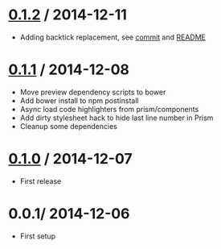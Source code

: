 [0.1.2](https://github.com/j3lte/project-reports/releases/tag/v0.1.2) / 2014-12-11
==================

  * Adding backtick replacement, see [commit](https://github.com/j3lte/project-reports/commit/47066e2086be144f47edcb8777da0e09ce97df85) and [README](https://github.com/j3lte/project-reports/blob/master/README.md#generate)

[0.1.1](https://github.com/j3lte/project-reports/releases/tag/v0.1.1) / 2014-12-08
==================

  * Move preview dependency scripts to bower
  * Add bower install to npm postinstall
  * Async load code highlighters from prism/components
  * Add dirty stylesheet hack to hide last line number in Prism
  * Cleanup some dependencies

[0.1.0](https://github.com/j3lte/project-reports/releases/tag/v0.1.0) / 2014-12-07
==================

  * First release


0.0.1/ 2014-12-06
==================

  * First setup

